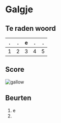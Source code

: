 # Galgje

## Te raden woord

|.|.|e|.|.|
|-|-|-|-|-|
|1|2|3|4|5|

## Score
![gallow](./images/1.png)

## Beurten
1. e
2. 
